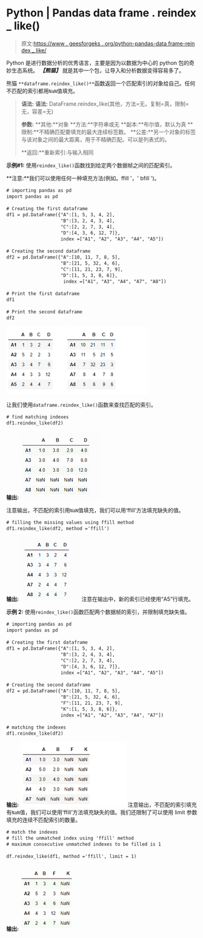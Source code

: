 # Python | Pandas data frame . reindex _ like()

> 原文:[https://www . geesforgeks . org/python-pandas-data frame-rein dex _ like/](https://www.geeksforgeeks.org/python-pandas-dataframe-reindex_like/)

Python 是进行数据分析的优秀语言，主要是因为以数据为中心的 python 包的奇妙生态系统。 ***【熊猫】*** 就是其中一个包，让导入和分析数据变得容易多了。

熊猫 `**dataframe.reindex_like()**`函数返回一个匹配索引的对象给自己。任何不匹配的索引都用`NaN`值填充。

> **语法:**
> **语法:** DataFrame.reindex_like(其他，方法=无，复制=真，限制=无，容差=无)
> 
> **参数:**
> **其他:**对象
> **方法:**字符串或无
> **副本:**布尔值，默认为真
> **限制:**不精确匹配要填充的最大连续标签数。
> **公差:**另一个对象的标签与该对象之间的最大距离，用于不精确匹配。可以是列表式的。
> 
> **返回:**重新索引:与输入相同

**示例#1:** 使用`reindex_like()`函数找到给定两个数据帧之间的匹配索引。

**注意:**我们可以使用任何一种填充方法(例如。ffill '，' bfill ')。

```
# importing pandas as pd
import pandas as pd

# Creating the first dataframe 
df1 = pd.DataFrame({"A":[1, 5, 3, 4, 2],
                    "B":[3, 2, 4, 3, 4],
                    "C":[2, 2, 7, 3, 4],
                    "D":[4, 3, 6, 12, 7]},
                    index =["A1", "A2", "A3", "A4", "A5"])

# Creating the second dataframe
df2 = pd.DataFrame({"A":[10, 11, 7, 8, 5], 
                    "B":[21, 5, 32, 4, 6],
                    "C":[11, 21, 23, 7, 9], 
                    "D":[1, 5, 3, 8, 6]}, 
                     index =["A1", "A3", "A4", "A7", "A8"])

# Print the first dataframe
df1

# Print the second dataframe
df2
```

![](img/e3baabcb070182605e75dbca5770baab.png)
![](img/321f911cbdfa70d04061f28201bbb88b.png)

让我们使用`dataframe.reindex_like()`函数来查找匹配的索引。

```
# find matching indexes
df1.reindex_like(df2)
```

**输出:**
![](img/572c16e90922853e4038a41d3387c407.png)

注意输出，不匹配的索引用`NaN`值填充，我们可以用‘ffill’方法填充缺失的值。

```
# filling the missing values using ffill method
df1.reindex_like(df2, method ='ffill')
```

**输出:**
![](img/646e6530fb2d17a87ec1f7e29168c18c.png)
注意在输出中，新的索引已经使用“A5”行填充。

**示例 2:** 使用`reindex_like()`函数匹配两个数据帧的索引，并限制填充缺失值。

```
# importing pandas as pd
import pandas as pd

# Creating the first dataframe 
df1 = pd.DataFrame({"A":[1, 5, 3, 4, 2],
                    "B":[3, 2, 4, 3, 4],
                    "C":[2, 2, 7, 3, 4],
                    "D":[4, 3, 6, 12, 7]},
                    index =["A1", "A2", "A3", "A4", "A5"])

# Creating the second dataframe
df2 = pd.DataFrame({"A":[10, 11, 7, 8, 5],
                    "B":[21, 5, 32, 4, 6],
                    "F":[11, 21, 23, 7, 9],
                    "K":[1, 5, 3, 8, 6]},
                    index =["A1", "A2", "A3", "A4", "A7"])

# matching the indexes
df1.reindex_like(df2)
```

**输出:**
![](img/8868c3a443f912b24de0e57e849ad69e.png)
注意输出，不匹配的索引填充有`NaN`值，我们可以使用‘ffill’方法填充缺失的值。我们还限制了可以使用 limit 参数填充的连续不匹配索引的数量。

```
# match the indexes
# fill the unmatched index using 'ffill' method
# maximum consecutive unmatched indexes to be filled is 1

df.reindex_like(df1, method ='ffill', limit = 1)
```

**输出:**
![](img/109bac19fb449c30a6b06b546f2b07fb.png)